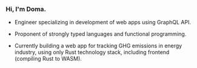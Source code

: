 ### Hi, I'm Doma.

- Engineer specializing in development of web apps using GraphQL API.

- Proponent of strongly typed languages and functional programming.

- Currently building a web app for tracking GHG emissions in energy industry, using only Rust technology stack, including frontend (compiling Rust to WASM).

<!--
**nomanleftbehind/nomanleftbehind** is a ✨ _special_ ✨ repository because its `README.md` (this file) appears on your GitHub profile.

Here are some ideas to get you started:

- 🔭 I’m currently working on ...
- 🌱 I’m currently learning ...
- 👯 I’m looking to collaborate on ...
- 🤔 I’m looking for help with ...
- 💬 Ask me about ...
- 📫 How to reach me: ...
- 😄 Pronouns: ...
- ⚡ Fun fact: ...
-->
